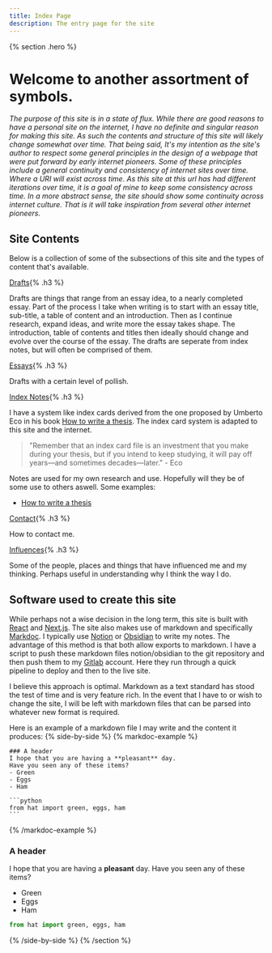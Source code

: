 ```yaml
---
title: Index Page
description: The entry page for the site
---
```


{% section .hero %}

# Welcome to another assortment of symbols.
*The purpose of this site is in a state of flux. While there are good reasons to have a personal site on the internet, I have no definite and singular reason for making this site. As such the contents and structure of this site will likely change somewhat over time. That being said, It's my intention as the site's author to respect some general principles in the design of a webpage that were put forward by early internet pioneers. Some of these principles include a general continuity and consistency of internet sites over time. Where a URI will exist across time. As this site at this url has had different iterations over time, it is a goal of mine to keep some consistency across time. In a more abstract sense, the site should show some continuity across internet culture. That is it will take inspiration from several other internet pioneers.*
## Site Contents
Below is a collection of some of the subsections of this site and the types of content that's available.
 
[Drafts](/drafts){%  .h3  %}

Drafts are things that range from an essay idea, to a nearly completed essay. Part of the process I take when writing is to start with an essay title, sub-title, a table of content and an introduction. Then as I continue research, expand ideas, and write more the essay takes shape. The introduction, table of contents and titles then ideally should change and evolve over the course of the essay. The drafts are seperate from index notes, but will often be comprised of them.
 
[Essays](/essays){%  .h3  %}

Drafts with a certain level of pollish.

[Index Notes](/notes){%  .h3  %}

I have a system like index cards derived from the one proposed by Umberto Eco in his book [How to write a thesis](/notes/books/COUlEuCc). The index card system is adapted to this site and the internet.
> "Remember that an index card file is an investment that you make during your thesis, but if you intend to keep studying, it will pay off years—and sometimes decades—later." - Eco

Notes are used for my own research and use. Hopefully will they be of some use to others aswell. Some examples:

- [How to write a thesis](/notes/books/COUlEuCc)


[Contact](/contact){%  .h3  %}

How to contact me. 

[Influences](/influences){%  .h3  %}

Some of the people, places and things that have influenced me and my thinking. Perhaps useful in understanding why I think the way I do.

## Software used to create this site
While perhaps not a wise decision in the long term, this site is built with [React]("https://reactjs.org/") and [Next.js](https://nextjs.org/). The site also makes use of markdown and specifically [Markdoc](https://markdoc.org/). I typically use [Notion](https://www.notion.so) or [Obsidian](https://obsidian.md/) to write my notes. The advantage of this method is that both allow exports to markdown. I have a script to push these markdown files notion/obsidian to the git repository and then push them to my [Gitlab](https://gitlab.com/) account. Here they run through a quick pipeline to deploy and then to the live site.
 
I believe this approach is optimal. Markdown as a text standard has stood the test of time and is very feature rich. In the event that I have to or wish to change the site, I will be left with markdown files that can be parsed into whatever new format is required.
 
Here is an example of a markdown file I may write and the content it produces:
{% side-by-side %}
{% markdoc-example %}
````
### A header
I hope that you are having a **pleasant** day.
Have you seen any of these items?
- Green
- Eggs
- Ham

```python
from hat import green, eggs, ham
```
````
{% /markdoc-example %}
### A header

I hope that you are having a **pleasant** day. Have you seen any of these items?
- Green
- Eggs
- Ham
```py
from hat import green, eggs, ham
```

{% /side-by-side %}
{% /section %}